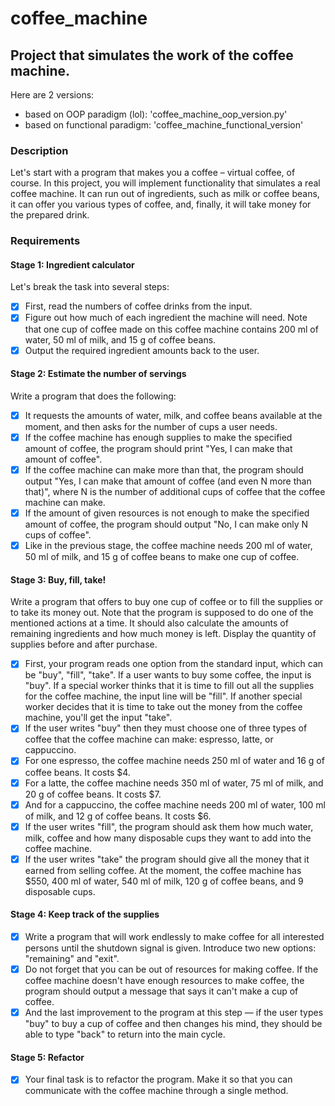 # coffee_machine
## Project that simulates the work of the coffee machine. 
Here are 2 versions: 
- based on OOP paradigm (lol): 'coffee_machine_oop_version.py'
- based on functional paradigm: 'coffee_machine_functional_version'

### Description
Let's start with a program that makes you a coffee – virtual coffee, of course. In this project, you will implement functionality that simulates a real coffee machine. It can run out of ingredients, such as milk or coffee beans, it can offer you various types of coffee, and, finally, it will take money for the prepared drink.

### Requirements
#### Stage 1: Ingredient calculator
Let's break the task into several steps:

- [x] First, read the numbers of coffee drinks from the input.
- [x] Figure out how much of each ingredient the machine will need. Note that one cup of coffee made on this coffee machine contains 200 ml of water, 50 ml of milk, and 15 g of coffee beans.
- [x] Output the required ingredient amounts back to the user.

#### Stage 2:  Estimate the number of servings

Write a program that does the following:

- [x] It requests the amounts of water, milk, and coffee beans available at the moment, and then asks for the number of cups a user needs.
- [x] If the coffee machine has enough supplies to make the specified amount of coffee, the program should print "Yes, I can make that amount of coffee".
- [x] If the coffee machine can make more than that, the program should output "Yes, I can make that amount of coffee (and even N more than that)", where N is the number of additional cups of coffee that the coffee machine can make.
- [x] If the amount of given resources is not enough to make the specified amount of coffee, the program should output "No, I can make only N cups of coffee".
- [x] Like in the previous stage, the coffee machine needs 200 ml of water, 50 ml of milk, and 15 g of coffee beans to make one cup of coffee.

#### Stage 3: Buy, fill, take!
Write a program that offers to buy one cup of coffee or to fill the supplies or to take its money out. Note that the program is supposed to do one of the mentioned actions at a time. It should also calculate the amounts of remaining ingredients and how much money is left. Display the quantity of supplies before and after purchase.

- [x] First, your program reads one option from the standard input, which can be "buy", "fill", "take". If a user wants to buy some coffee, the input is "buy". If a special worker thinks that it is time to fill out all the supplies for the coffee machine, the input line will be "fill". If another special worker decides that it is time to take out the money from the coffee machine, you'll get the input "take".
- [x] If the user writes "buy" then they must choose one of three types of coffee that the coffee machine can make: espresso, latte, or cappuccino.
- [x] For one espresso, the coffee machine needs 250 ml of water and 16 g of coffee beans. It costs $4.
- [x] For a latte, the coffee machine needs 350 ml of water, 75 ml of milk, and 20 g of coffee beans. It costs $7.
- [x] And for a cappuccino, the coffee machine needs 200 ml of water, 100 ml of milk, and 12 g of coffee beans. It costs $6.
- [x] If the user writes "fill", the program should ask them how much water, milk, coffee and how many disposable cups they want to add into the coffee machine.
- [x] If the user writes "take" the program should give all the money that it earned from selling coffee.
At the moment, the coffee machine has $550, 400 ml of water, 540 ml of milk, 120 g of coffee beans, and 9 disposable cups.

#### Stage 4: Keep track of the supplies
- [x] Write a program that will work endlessly to make coffee for all interested persons until the shutdown signal is given. Introduce two new options: "remaining" and "exit".
- [x] Do not forget that you can be out of resources for making coffee. If the coffee machine doesn't have enough resources to make coffee, the program should output a message that says it can't make a cup of coffee.
- [x] And the last improvement to the program at this step — if the user types "buy" to buy a cup of coffee and then changes his mind, they should be able to type "back" to return into the main cycle.

#### Stage 5: Refactor
- [x] Your final task is to refactor the program. Make it so that you can communicate with the coffee machine through a single method.